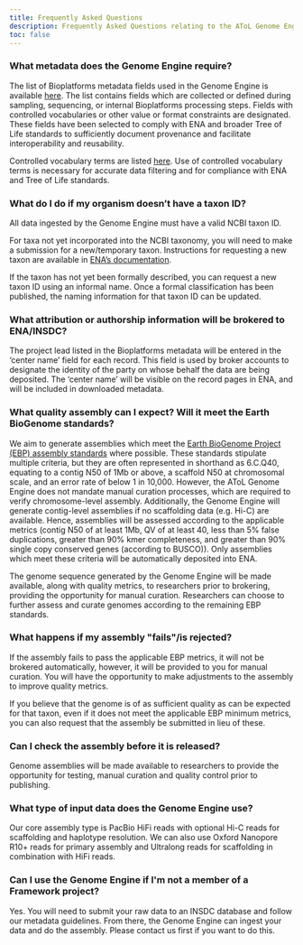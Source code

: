```yaml
---
title: Frequently Asked Questions
description: Frequently Asked Questions relating to the AToL Genome Engine.
toc: false
---
```


### What metadata does the Genome Engine require?

The list of Bioplatforms metadata fields used in the Genome Engine is available [here](https://docs.google.com/spreadsheets/d/1qtVF_owSLjjkDxfCqMiG7rV2omp-F70-3HgHaXIeqOI/edit?usp=sharing). The list contains fields which are collected or defined during sampling, sequencing, or internal Bioplatforms processing steps. Fields with controlled vocabularies or other value or format constraints are designated. These fields have been selected to comply with ENA and broader Tree of Life standards to sufficiently document provenance and facilitate interoperability and reusability. 

Controlled vocabulary terms are listed [here](https://docs.google.com/spreadsheets/d/1qtVF_owSLjjkDxfCqMiG7rV2omp-F70-3HgHaXIeqOI/edit?gid=1263334219#gid=1263334219). Use of controlled vocabulary terms is necessary for accurate data filtering and for compliance with ENA and Tree of Life standards.

### What do I do if my organism doesn’t have a taxon ID?

All data ingested by the Genome Engine must have a valid NCBI taxon ID.

For taxa not yet incorporated into the NCBI taxonomy, you will need to make a submission for a new/temporary taxon. Instructions for requesting a new taxon are available in [ENA’s documentation](https://ena-docs.readthedocs.io/en/latest/faq/taxonomy_requests.html). 

If the taxon has not yet been formally described, you can request a new taxon ID using an informal name. Once a formal classification has been published, the naming information for that taxon ID can be updated.

### What attribution or authorship information will be brokered to ENA/INSDC?

The project lead listed in the Bioplatforms metadata will be entered in the ‘center name’ field for each record. This field is used by broker accounts to designate the identity of the party on whose behalf the data are being deposited. The ‘center name’ will be visible on the record pages in ENA, and will be included in downloaded metadata.

### What quality assembly can I expect? Will it meet the Earth BioGenome standards?

We aim to generate assemblies which meet the [Earth BioGenome Project (EBP) assembly standards](https://www.earthbiogenome.org/report-on-assembly-standards) where possible. These standards stipulate multiple criteria, but they are often represented in shorthand as 6.C.Q40, equating to a contig N50 of 1Mb or above, a scaffold N50 at chromosomal scale, and an error rate of below 1 in 10,000. However, the AToL Genome Engine does not mandate manual curation processes, which are required to verify chromosome-level assembly. Additionally, the Genome Engine will generate contig-level assemblies if no scaffolding data (e.g. Hi-C) are available. Hence, assemblies will be assessed according to the applicable metrics (contig N50 of at least 1Mb, QV of at least 40, less than 5% false duplications, greater than 90% kmer completeness, and greater than 90% single copy conserved genes (according to BUSCO)). Only assemblies which meet these criteria will be automatically deposited into ENA.

The genome sequence generated by the Genome Engine will be made available, along with quality metrics, to researchers prior to brokering, providing the opportunity for manual curation. Researchers can choose to further assess and curate genomes according to the remaining EBP standards.

### What happens if my assembly "fails"/is rejected?

If the assembly fails to pass the applicable EBP metrics, it will not be brokered automatically, however, it will be provided to you for manual curation. You will have the opportunity to make adjustments to the assembly to improve quality metrics. 

If you believe that the genome is of as sufficient quality as can be expected for that taxon, even if it does not meet the applicable EBP minimum metrics, you can also request that the assembly be submitted in lieu of these.

### Can I check the assembly before it is released?

Genome assemblies will be made available to researchers to provide the opportunity for testing, manual curation and quality control prior to publishing.

### What type of input data does the Genome Engine use?

Our core assembly type is PacBio HiFi reads with optional Hi-C reads for scaffolding and haplotype resolution. We can also use Oxford Nanopore R10+ reads for primary assembly and Ultralong reads for scaffolding in combination with HiFi reads.

### Can I use the Genome Engine if I'm not a member of a Framework project?

Yes. You will need to submit your raw data to an INSDC database and follow our metadata guidelines. From there, the Genome Engine can ingest your data and do the assembly. Please contact us first if you want to do this.
